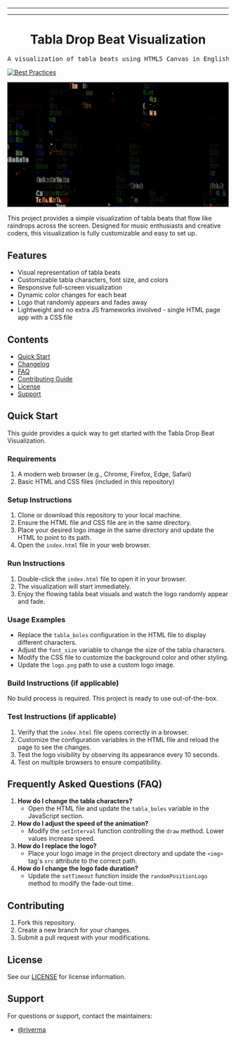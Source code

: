 ---

<hr>

<div align="center">

<h1 align="center">Tabla Drop Beat Visualization</h1>

</div>

<pre align="center">A visualization of tabla beats using HTML5 Canvas in English and Hindi.</pre>

[![Best Practices](https://img.shields.io/badge/Best%20Practices%20from-SLIM-blue)](https://nasa-ammos.github.io/slim/)

![Sample](sample-vid.gif)

This project provides a simple visualization of tabla beats that flow like raindrops across the screen. Designed for music enthusiasts and creative coders, this visualization is fully customizable and easy to set up.

## Features

- Visual representation of tabla beats
- Customizable tabla characters, font size, and colors
- Responsive full-screen visualization
- Dynamic color changes for each beat
- Logo that randomly appears and fades away
- Lightweight and no extra JS frameworks involved - single HTML page app with a CSS file

## Contents

- [Quick Start](#quick-start)
- [Changelog](#changelog)
- [FAQ](#frequently-asked-questions-faq)
- [Contributing Guide](#contributing)
- [License](#license)
- [Support](#support)

## Quick Start

This guide provides a quick way to get started with the Tabla Drop Beat Visualization.

### Requirements

1. A modern web browser (e.g., Chrome, Firefox, Edge, Safari)
2. Basic HTML and CSS files (included in this repository)

### Setup Instructions

1. Clone or download this repository to your local machine.
2. Ensure the HTML file and CSS file are in the same directory.
3. Place your desired logo image in the same directory and update the HTML to point to its path.
4. Open the `index.html` file in your web browser.

### Run Instructions

1. Double-click the `index.html` file to open it in your browser.
2. The visualization will start immediately.
3. Enjoy the flowing tabla beat visuals and watch the logo randomly appear and fade.

### Usage Examples

- Replace the `tabla_boles` configuration in the HTML file to display different characters.
- Adjust the `font_size` variable to change the size of the tabla characters.
- Modify the CSS file to customize the background color and other styling.
- Update the `logo.png` path to use a custom logo image.

### Build Instructions (if applicable)

No build process is required. This project is ready to use out-of-the-box.

### Test Instructions (if applicable)

1. Verify that the `index.html` file opens correctly in a browser.
2. Customize the configuration variables in the HTML file and reload the page to see the changes.
3. Test the logo visibility by observing its appearance every 10 seconds.
4. Test on multiple browsers to ensure compatibility.

## Frequently Asked Questions (FAQ)

1. **How do I change the tabla characters?**
   - Open the HTML file and update the `tabla_boles` variable in the JavaScript section.
2. **How do I adjust the speed of the animation?**
   - Modify the `setInterval` function controlling the `draw` method. Lower values increase speed.
3. **How do I replace the logo?**
   - Place your logo image in the project directory and update the `<img>` tag's `src` attribute to the correct path.
4. **How do I change the logo fade duration?**
   - Update the `setTimeout` function inside the `randomPositionLogo` method to modify the fade-out time.

## Contributing

1. Fork this repository.
2. Create a new branch for your changes.
3. Submit a pull request with your modifications.

## License

See our [LICENSE](LICENSE) for license information.

## Support

For questions or support, contact the maintainers:

- [@riverma](https://github.com/riverma)
